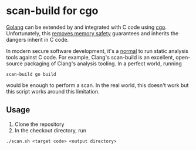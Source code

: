 # scan-build for cgo

[Golang](https://golang.org/) can be extended by and integrated with C code using [cgo](https://golang.org/cmd/cgo/). Unfortunately,
this [removes memory safety](https://golang.org/doc/faq#Do_Go_programs_link_with_Cpp_programs) guarantees and inherits the dangers inherit in C
code.

In modern secure software development, it's a [normal](https://www.microsoft.com/security/blog/2009/06/29/static-analysis-tools-and-the-sdl-part-one/) to run static
analysis tools against C code. For example, Clang's scan-build is an excellent,
open-source packaging of Clang's analysis tooling. In a perfect world, running

```
scan-build go build
```

would be enough to perform a scan. In the real world, this doesn't work but this
script works around this limitation.

## Usage

1. Clone the repository
2. In the checkout directory, run
```
./scan.sh <target code> <output directory>

